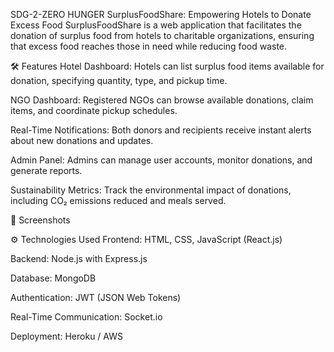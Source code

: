 SDG-2-ZERO HUNGER
SurplusFoodShare: Empowering Hotels to Donate Excess Food
SurplusFoodShare is a web application that facilitates the donation of surplus food from hotels to charitable organizations, ensuring that excess food reaches those in need while reducing food waste.

🛠️ Features
Hotel Dashboard: Hotels can list surplus food items available for donation, specifying quantity, type, and pickup time.

NGO Dashboard: Registered NGOs can browse available donations, claim items, and coordinate pickup schedules.

Real-Time Notifications: Both donors and recipients receive instant alerts about new donations and updates.

Admin Panel: Admins can manage user accounts, monitor donations, and generate reports.

Sustainability Metrics: Track the environmental impact of donations, including CO₂ emissions reduced and meals served.

📸 Screenshots



⚙️ Technologies Used
Frontend: HTML, CSS, JavaScript (React.js)

Backend: Node.js with Express.js

Database: MongoDB

Authentication: JWT (JSON Web Tokens)

Real-Time Communication: Socket.io

Deployment: Heroku / AWS
